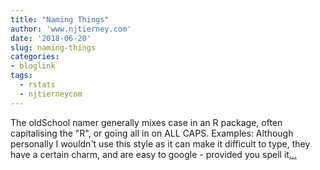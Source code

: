 ```yaml
---
title: "Naming Things"
author: 'www.njtierney.com'
date: '2018-06-20'
slug: naming-things
categories:
- bloglink
tags:
  - rstats
  - njtierneycom
---
```


The oldSchool namer generally mixes case in an R package, often capitalising the "R", or going all in on ALL CAPS. Examples: Although personally I wouldn't use this style as it can make it difficult to type, they have a certain charm, and are easy to google - provided you spell it[... <i class="fas fa-external-link-alt"></i>](https://www.njtierney.com/post/2018/06/20/naming-things/)

